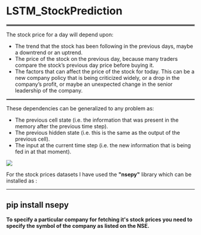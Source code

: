 # LSTM_StockPrediction
<hr style="border:2px solid gray"> </hr>
The stock price for a day will depend upon:

* The trend that the stock has been following in the previous days, maybe a downtrend or an uptrend.
* The price of the stock on the previous day, because many traders compare the stock’s previous day price before buying it.
* The factors that can affect the price of the stock for today. This can be a new company policy that is being criticized widely, or a drop in the company’s profit, or maybe an    unexpected change in the senior leadership of the company.
<hr style="border:1px solid gray"> </hr>
These dependencies can be generalized to any problem as:

* The previous cell state (i.e. the information that was present in the memory after the previous time step).
* The previous hidden state (i.e. this is the same as the output of the previous cell).
* The input at the current time step (i.e. the new information that is being fed in at that moment).
<img src="https://cdn.analyticsvidhya.com/wp-content/uploads/2017/12/10131302/13-768x295.png">

For the stock prices datasets I have used the __"nsepy"__ library which can be installed as :

---
pip install nsepy
---

__To specify a particular company for fetching it's stock prices you need to specify the symbol of the company as listed on the NSE.__
